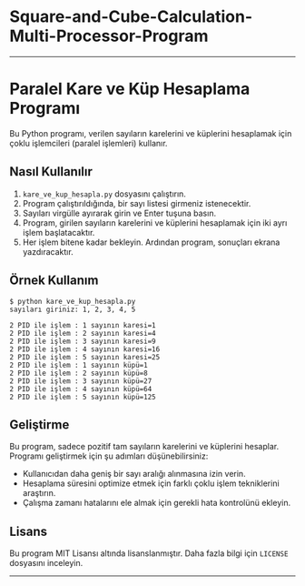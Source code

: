 # Square-and-Cube-Calculation-Multi-Processor-Program

---

# Paralel Kare ve Küp Hesaplama Programı

Bu Python programı, verilen sayıların karelerini ve küplerini hesaplamak için çoklu işlemcileri (paralel işlemleri) kullanır.

## Nasıl Kullanılır

1. `kare_ve_kup_hesapla.py` dosyasını çalıştırın.
2. Program çalıştırıldığında, bir sayı listesi girmeniz istenecektir.
3. Sayıları virgülle ayırarak girin ve Enter tuşuna basın.
4. Program, girilen sayıların karelerini ve küplerini hesaplamak için iki ayrı işlem başlatacaktır.
5. Her işlem bitene kadar bekleyin. Ardından program, sonuçları ekrana yazdıracaktır.

## Örnek Kullanım

```
$ python kare_ve_kup_hesapla.py
sayıları giriniz: 1, 2, 3, 4, 5
```

```
2 PID ile işlem : 1 sayının karesi=1
2 PID ile işlem : 2 sayının karesi=4
2 PID ile işlem : 3 sayının karesi=9
2 PID ile işlem : 4 sayının karesi=16
2 PID ile işlem : 5 sayının karesi=25
2 PID ile işlem : 1 sayının küpü=1
2 PID ile işlem : 2 sayının küpü=8
2 PID ile işlem : 3 sayının küpü=27
2 PID ile işlem : 4 sayının küpü=64
2 PID ile işlem : 5 sayının küpü=125
```

## Geliştirme

Bu program, sadece pozitif tam sayıların karelerini ve küplerini hesaplar. Programı geliştirmek için şu adımları düşünebilirsiniz:

- Kullanıcıdan daha geniş bir sayı aralığı alınmasına izin verin.
- Hesaplama süresini optimize etmek için farklı çoklu işlem tekniklerini araştırın.
- Çalışma zamanı hatalarını ele almak için gerekli hata kontrolünü ekleyin.

## Lisans

Bu program MIT Lisansı altında lisanslanmıştır. Daha fazla bilgi için `LICENSE` dosyasını inceleyin.

---
